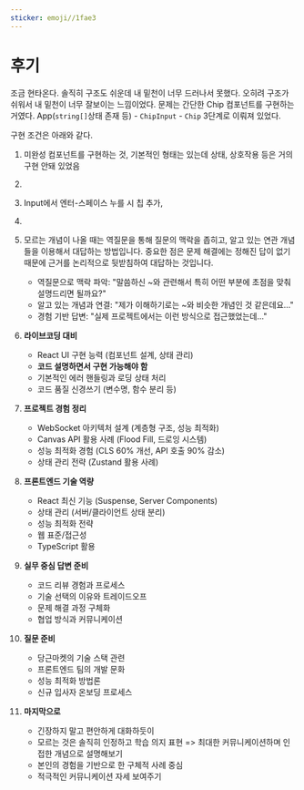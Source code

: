 ```yaml
---
sticker: emoji//1fae3
---
```

# 후기

조금 현타온다. 솔직히 구조도 쉬운데 내 밑천이 너무 드러나서 못했다. 오히려 구조가 쉬워서 내 밑천이 너무 잘보이는 느낌이었다.
문제는 간단한 Chip 컴포넌트를 구현하는 거였다. App(`string[]`상태 존재 등) - `ChipInput` - `Chip` 3단계로 이뤄져 있었다.

구현 조건은 아래와 같다.

1. 미완성 컴포넌트를 구현하는 것, 기본적인 형태는 있는데 상태, 상호작용 등은 거의 구현 안돼 있었음
2. 
3. Input에서 엔터-스페이스 누를 시 칩 추가, 
4.  





4. 모르는 개념이 나올 때는 역질문을 통해 질문의 맥락을 좁히고, 알고 있는 연관 개념들을 이용해서 대답하는 방법입니다.  중요한 점은 문제 해결에는 정해진 답이 없기 때문에 근거를 논리적으로 뒷받침하여 대답하는 것입니다.
	- 역질문으로 맥락 파악: "말씀하신 ~와 관련해서 특히 어떤 부분에 초점을 맞춰 설명드리면 될까요?"
	- 알고 있는 개념과 연결: "제가 이해하기로는 ~와 비슷한 개념인 것 같은데요..."
	- 경험 기반 답변: "실제 프로젝트에서는 이런 방식으로 접근했었는데..."
5. **라이브코딩 대비**
	- React UI 구현 능력 (컴포넌트 설계, 상태 관리)
	- **코드 설명하면서 구현 가능해야 함**
	- 기본적인 에러 핸들링과 로딩 상태 처리
	- 코드 품질 신경쓰기 (변수명, 함수 분리 등)
6. **프로젝트 경험 정리**
	- WebSocket 아키텍처 설계 (계층형 구조, 성능 최적화)
	- Canvas API 활용 사례 (Flood Fill, 드로잉 시스템)
	- 성능 최적화 경험 (CLS 60% 개선, API 호출 90% 감소)
	- 상태 관리 전략 (Zustand 활용 사례)
7. **프론트엔드 기술 역량**
	- React 최신 기능 (Suspense, Server Components)
	- 상태 관리 (서버/클라이언트 상태 분리)
	- 성능 최적화 전략
	- 웹 표준/접근성
	- TypeScript 활용
8. **실무 중심 답변 준비**
	- 코드 리뷰 경험과 프로세스
	- 기술 선택의 이유와 트레이드오프
	- 문제 해결 과정 구체화
	- 협업 방식과 커뮤니케이션
9. **질문 준비**
	- 당근마켓의 기술 스택 관련
	- 프론트엔드 팀의 개발 문화
	- 성능 최적화 방법론
	- 신규 입사자 온보딩 프로세스
10. **마지막으로**
	- 긴장하지 말고 편안하게 대화하듯이
	- 모르는 것은 솔직히 인정하고 학습 의지 표현 => 최대한 커뮤니케이션하며 인접한 개념으로 설명해보기
	- 본인의 경험을 기반으로 한 구체적 사례 중심
	- 적극적인 커뮤니케이션 자세 보여주기

